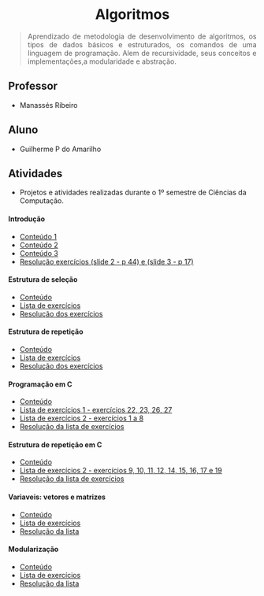 # <h1 align="center"> Algoritmos </h1>

> <p align="justify">Aprendizado de metodologia de desenvolvimento de algoritmos, os tipos de dados básicos e estruturados, os comandos de uma linguagem de programação. Alem de recursividade, seus conceitos e implementações,a modularidade e abstração.</p>

## Professor 
- Manassés Ribeiro

## Aluno 
- Guilherme P do Amarilho

## Atividades
- Projetos e atividades realizadas durante o 1º semestre de Ciências da Computação.

#### Introdução
- [Conteúdo 1](https://github.com/GuilhermeAmarilho/algoritimo/blob/master/Aula%201%20-%20introdu%C3%A7%C3%A3o%20%C3%A0%20L%C3%B3gica%20de%20Programa%C3%A7%C3%A3o/Aula%201%20-%20Introdu%C3%A7%C3%A3o%20a%20l%C3%B3gica%20de%20programa%C3%A7%C3%A3o.pdf)
- [Conteúdo 2](https://github.com/GuilhermeAmarilho/algoritimo/blob/master/Aula%201%20-%20introdu%C3%A7%C3%A3o%20%C3%A0%20L%C3%B3gica%20de%20Programa%C3%A7%C3%A3o/Aula%202%20-%20Tipos%20Primitivos%20de%20Dados%2C%20Vari%C3%A1veis%20e%20Operadores.pdf)
- [Conteúdo 3](https://github.com/GuilhermeAmarilho/algoritimo/blob/master/Aula%201%20-%20introdu%C3%A7%C3%A3o%20%C3%A0%20L%C3%B3gica%20de%20Programa%C3%A7%C3%A3o/Aula%203%20-%20Comandos%20b%C3%A1sicos%20e%20estrutura%20do%20algoritmo.pdf)
- [Resolução exercícios (slide 2 - p 44) e (slide 3 - p 17)](https://github.com/GuilhermeAmarilho/algoritimo/blob/master/Aula%201%20-%20introdu%C3%A7%C3%A3o%20%C3%A0%20L%C3%B3gica%20de%20Programa%C3%A7%C3%A3o/resolu%C3%A7%C3%A3o.pdf)

#### Estrutura de seleção
- [Conteúdo](https://github.com/GuilhermeAmarilho/algoritimo/blob/master/Aula%202%20-%20Estruturas%20de%20sele%C3%A7%C3%A3o/Aula%204%20-%20Estrutura%20de%20Sele%C3%A7%C3%A3o.pdf)
- [Lista de exercícios](https://github.com/GuilhermeAmarilho/algoritimo/blob/master/Aula%202%20-%20Estruturas%20de%20sele%C3%A7%C3%A3o/Lista%2001%20-%20Operadores%20e%20estruturas%20de%20sele%C3%A7%C3%A3o.pdf)
- [Resolução dos exercícios](https://github.com/GuilhermeAmarilho/algoritimo/blob/master/Aula%202%20-%20Estruturas%20de%20sele%C3%A7%C3%A3o/Atividade_AER_Guilherme_Amarilho.pdf)

#### Estrutura de repetição
- [Conteúdo](https://github.com/GuilhermeAmarilho/algoritimo/blob/master/Aula%203%20-%20Estrutura%20de%20repeti%C3%A7%C3%A3o/Aula%205%20-%20Estruturas%20de%20Repeti%C3%A7%C3%A3o.pdf)
- [Lista de exercícios](https://github.com/GuilhermeAmarilho/algoritimo/blob/master/Aula%203%20-%20Estrutura%20de%20repeti%C3%A7%C3%A3o/Lista%2002%20-%20Estruturas%20de%20repeti%C3%A7%C3%A3o.pdf)
- [Resolução dos exercícios](https://github.com/GuilhermeAmarilho/algoritimo/blob/master/Aula%203%20-%20Estrutura%20de%20repeti%C3%A7%C3%A3o/Exerccios_avaliados_07-05.pdf)

#### Programação em C
- [Conteúdo](https://github.com/GuilhermeAmarilho/algoritimo/blob/master/Aula%204%20-%20programa%C3%A7%C3%A3o%20em%20C/Mini%20Apostila%20de%20Programa%C3%A7%C3%A3o%20em%20C.pdf)
- [Lista de exercícios 1 - exercícios 22, 23, 26, 27](https://github.com/GuilhermeAmarilho/algoritimo/blob/master/Aula%204%20-%20programa%C3%A7%C3%A3o%20em%20C/Lista%2001%20-%20Operadores%20e%20estruturas%20de%20sele%C3%A7%C3%A3o.pdf)
- [Lista de exercícios 2 - exercícios 1 a 8](https://github.com/GuilhermeAmarilho/algoritimo/blob/master/Aula%204%20-%20programa%C3%A7%C3%A3o%20em%20C/Lista%2002%20-%20Estruturas%20de%20repeti%C3%A7%C3%A3o.pdf)
- [Resolução da lista de exercícios](https://github.com/GuilhermeAmarilho/algoritimo/blob/master/Aula%204%20-%20programa%C3%A7%C3%A3o%20em%20C/lista_de_exerccio.c)

#### Estrutura de repetição em C
- [Conteúdo](https://github.com/GuilhermeAmarilho/algoritimo/blob/master/Aula%205%20-%20Estrutura%20de%20repeti%C3%A7%C3%A3o/Aula%205%20-%20Estruturas%20de%20Repeti%C3%A7%C3%A3o.pdf)
- [Lista de exercícios 2 - exercícios 9, 10, 11, 12, 14, 15, 16, 17 e 19](https://github.com/GuilhermeAmarilho/algoritimo/blob/master/Aula%204%20-%20programa%C3%A7%C3%A3o%20em%20C/Lista%2002%20-%20Estruturas%20de%20repeti%C3%A7%C3%A3o.pdf)
- [Resolução da lista de exercícios](https://github.com/GuilhermeAmarilho/algoritimo/blob/master/Aula%205%20-%20Estrutura%20de%20repeti%C3%A7%C3%A3o/exercicios28-05.c)

#### Variaveis: vetores e matrizes
- [Conteúdo](https://github.com/GuilhermeAmarilho/algoritimo/blob/master/Aula%206%20-%20Vetores%20e%20matrizes/Aula%206%20-%20Estruturas%20de%20dados_%20vetores%2C%20matrizes%20e%20registros.pdf)
- [Lista de exercícios](https://github.com/GuilhermeAmarilho/algoritimo/blob/master/Aula%206%20-%20Vetores%20e%20matrizes/Lista%2004%20-%20Vetores%20e%20Matrizes%20I.pdf)
- [Resolução da lista](https://github.com/GuilhermeAmarilho/algoritimo/blob/master/Aula%206%20-%20Vetores%20e%20matrizes/exercicios03-05.c)

#### Modularização
- [Conteúdo](https://github.com/GuilhermeAmarilho/algoritimo/blob/master/Aula%207%20-%20Modulariza%C3%A7%C3%A3o/Aula%207%20-%20Modulariza%C3%A7%C3%A3o.pdf)
- [Lista de exercícios](https://github.com/GuilhermeAmarilho/algoritimo/blob/master/Aula%206%20-%20Vetores%20e%20matrizes/Lista%2004%20-%20Vetores%20e%20Matrizes%20I.pdf)
- [Resolução da lista](https://github.com/GuilhermeAmarilho/algoritimo/blob/master/Aula%207%20-%20Modulariza%C3%A7%C3%A3o/exercicio_25-06.c)

